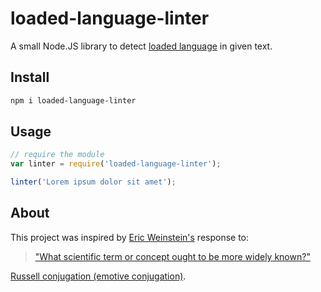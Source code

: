 [1]: https://en.wikipedia.org/wiki/Loaded_language
[2]: https://en.wikipedia.org/wiki/Eric_Weinstein
[3]: https://www.edge.org/response-detail/27181
[4]: https://en.wikipedia.org/wiki/Emotive_conjugation

# loaded-language-linter

A small Node.JS library to detect [loaded language][1] in given text.

## Install

```bash
npm i loaded-language-linter
```

## Usage

```js
// require the module
var linter = require('loaded-language-linter');

linter('Lorem ipsum dolor sit amet');
```

## About

This project was inspired by [Eric Weinstein's][2] response to:

> ["What scientific term or concept ought to be more widely known?"][3]

[Russell conjugation (emotive conjugation)][4].
